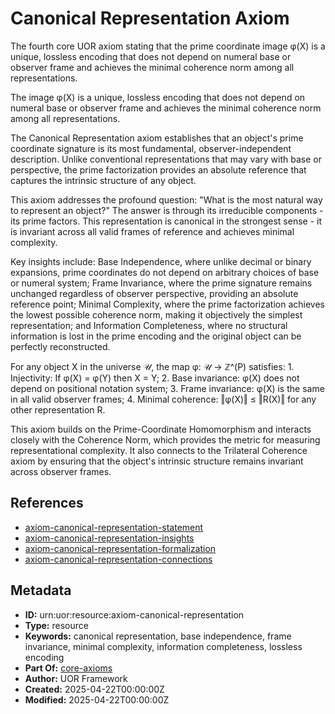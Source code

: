 # Canonical Representation Axiom

The fourth core UOR axiom stating that the prime coordinate image φ(X) is a unique, lossless encoding that does not depend on numeral base or observer frame and achieves the minimal coherence norm among all representations.

The image φ(X) is a unique, lossless encoding that does not depend on numeral base or observer frame and achieves the minimal coherence norm among all representations.

The Canonical Representation axiom establishes that an object's prime coordinate signature is its most fundamental, observer-independent description. Unlike conventional representations that may vary with base or perspective, the prime factorization provides an absolute reference that captures the intrinsic structure of any object.

This axiom addresses the profound question: "What is the most natural way to represent an object?" The answer is through its irreducible components - its prime factors. This representation is canonical in the strongest sense - it is invariant across all valid frames of reference and achieves minimal complexity.

Key insights include: Base Independence, where unlike decimal or binary expansions, prime coordinates do not depend on arbitrary choices of base or numeral system; Frame Invariance, where the prime signature remains unchanged regardless of observer perspective, providing an absolute reference point; Minimal Complexity, where the prime factorization achieves the lowest possible coherence norm, making it objectively the simplest representation; and Information Completeness, where no structural information is lost in the prime encoding and the original object can be perfectly reconstructed.

For any object X in the universe 𝒰, the map φ: 𝒰 → ℤ^(P) satisfies: 1. Injectivity: If φ(X) = φ(Y) then X = Y; 2. Base invariance: φ(X) does not depend on positional notation system; 3. Frame invariance: φ(X) is the same in all valid observer frames; 4. Minimal coherence: ‖φ(X)‖ ≤ ‖R(X)‖ for any other representation R.

This axiom builds on the Prime-Coordinate Homomorphism and interacts closely with the Coherence Norm, which provides the metric for measuring representational complexity. It also connects to the Trilateral Coherence axiom by ensuring that the object's intrinsic structure remains invariant across observer frames.

## References

- [axiom-canonical-representation-statement](./axiom-canonical-representation-statement.md)
- [axiom-canonical-representation-insights](./axiom-canonical-representation-insights.md)
- [axiom-canonical-representation-formalization](./axiom-canonical-representation-formalization.md)
- [axiom-canonical-representation-connections](./axiom-canonical-representation-connections.md)

## Metadata

- **ID:** urn:uor:resource:axiom-canonical-representation
- **Type:** resource
- **Keywords:** canonical representation, base independence, frame invariance, minimal complexity, information completeness, lossless encoding
- **Part Of:** [core-axioms](../Topics/core-axioms.md)
- **Author:** UOR Framework
- **Created:** 2025-04-22T00:00:00Z
- **Modified:** 2025-04-22T00:00:00Z
